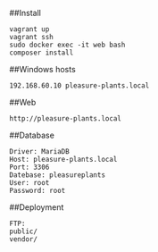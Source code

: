 ##Install

    vagrant up
    vagrant ssh
    sudo docker exec -it web bash
    composer install

##Windows hosts

    192.168.60.10 pleasure-plants.local

##Web

    http://pleasure-plants.local

##Database

    Driver: MariaDB
    Host: pleasure-plants.local
    Port: 3306
    Datebase: pleasureplants
    User: root
    Password: root

##Deployment

    FTP:
    public/
    vendor/
